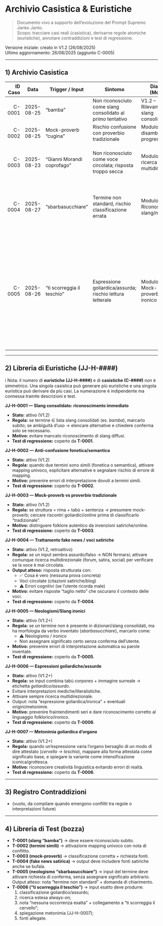 # Archivio Casistica & Euristiche
> Documento vivo a supporto dell’evoluzione del Prompt Supremo Janko Janto.  
> Scopo: tracciare casi reali (casistica), derivarne regole atomiche (euristiche), annotare contraddizioni e test di regressione.

Versione iniziale: creato in V1.2 (26/08/2025)  
Ultimo aggiornamento: 26/08/2025 (aggiunto C-0005)

---

## 1) Archivio Casistica
| ID Caso | Data       | Trigger / Input                     | Sintomo                                               | Diagnosi (Modulo)                             | Correzione applicata                                                                 | Esito       | Riferimento            |
|--------:|------------|--------------------------------------|--------------------------------------------------------|------------------------------------------------|--------------------------------------------------------------------------------------|-------------|------------------------|
| C-0001  | 2025-08-25 | “bamba”                              | Non riconosciuto come slang consolidato al primo tentativo | V1.2 – Rilevamento slang consolidato          | Aggiunta regola JJ-H-0001; test di riconoscimento immediato                         | Risolto     | (link conversazione)   |
| C-0002  | 2025-08-25 | Mock-proverb “cugina”                | Rischio confusione con proverbio tradizionale         | Modulo 1-bis + disambiguazione progressiva     | Marcatura “goliardico/online” + richiesta fonti                                      | Monitoraggio| (link conversazione)   |
| C-0003  | 2025-08-23 | “Gianni Morandi coprofago”           | Non riconosciuto come voce circolata; risposta troppo secca | Modulo 1-bis + ricerca multidirezionale     | Regola JJ-H-0004: anche in caso di fake, cercare sempre fonti/menzioni satiriche    | Risolto     | (link conversazione)   |
| C-0004  | 2025-08-27 | “sbarbasucchiare”                    | Termine non standard, rischio classificazione errata  | Modulo 1-bis + Riconoscimento slang/neologismi| Regola JJ-H-0005: etichettare come neologismo/slang ironico, chiedere conferma prima di assumere significato | Monitoraggio | (link conversazione)   |
| C-0005  | 2025-08-26 | “ti scorreggia il teschio”           | Espressione goliardica/assurda; rischio lettura letterale | Modulo 1-bis + Mock-proverb/Slang ironico     | Regole JJ-H-0006 e JJ-H-0007: classificare come espressione goliardica/assurda; mappare a “ti scorreggia il cervello” (attestato) e spiegare la variante metonimica. Ricerca multidirezionale ALWAYS-ON → nessuna occorrenza esatta, ma conferma del pattern. | Monitoraggio | (questa chat)          |

---

## 2) Libreria di Euristiche (JJ-H-####)

ℹ️ Nota: il numero di **euristiche (JJ-H-####)** e di **casistiche (C-####)** non è simmetrico. Una singola casistica può generare più euristiche e una singola euristica può derivare da più casi. La numerazione è indipendente ma connessa tramite descrizioni e test.

**JJ-H-0001 — Slang consolidato: riconoscimento immediato**  
- **Stato:** attivo (V1.2)  
- **Regola:** se termine ∈ lista slang consolidati (es. *bamba*), marcarlo subito; se ambiguità d’uso → elencare alternative e chiedere conferma solo se necessario.  
- **Motivo:** evitare mancato riconoscimento di slang diffusi.  
- **Test di regressione:** coperto da **T-0001**.

**JJ-H-0002 — Anti-confusione fonetica/semantica**  
- **Stato:** attivo (V1.2)  
- **Regola:** quando due termini sono simili (fonetica o semantica), attivare mapping univoco, esplicitare alternative e segnalare rischio di errore di mapping.  
- **Motivo:** prevenire errori di interpretazione dovuti a termini simili.  
- **Test di regressione:** coperto da **T-0002**.

**JJ-H-0003 — Mock-proverb vs proverbio tradizionale**  
- **Stato:** attivo (V1.2)  
- **Regola:** se struttura = rima + tabù + sentenza → presumere mock-proverb; cercare riscontri goliardici/online prima di classificarlo “tradizionale”.  
- **Motivo:** distinguere folklore autentico da invenzioni satiriche/online.  
- **Test di regressione:** coperto da **T-0003**.

**JJ-H-0004 — Trattamento fake news / voci satiriche**  
- **Stato:** attivo (V1.2, retroattivo)  
- **Regola:** se un input sembra assurdo/falso → NON fermarsi; attivare comunque ricerca multidirezionale (forum, satira, social) per verificare se la voce è mai circolata.  
- **Output atteso:** risposta strutturata con:  
  - ✅ Cosa è vero (nessuna prova concreta)  
  - Voci circolate (citazioni satiriche/blog)  
  - ⚠️ Errori cognitivi (se l’utente ricorda male)  
- **Motivo:** evitare risposte “taglio netto” che oscurano il contesto delle voci.  
- **Test di regressione:** coperto da **T-0004**.

**JJ-H-0005 — Neologismi/Slang ironici**  
- **Stato:** attivo (V1.2+)  
- **Regola:** se un termine non è presente in dizionari/slang consolidati, ma ha morfologia da verbo inventato (*sbarbasucchiare*), marcarlo come:
  - ⚠️ Neologismo / ironico
  - Non assegnare significato certo senza conferma dell’utente.
- **Motivo:** prevenire errori di interpretazione automatica su parole inventate.
- **Test di regressione:** coperto da **T-0005**.

**JJ-H-0006 — Espressioni goliardiche/assurde**  
- **Stato:** attivo (V1.2+)  
- **Regola:** se input combina tabù corporeo + immagine surreale → etichetta *goliardico/assurdo*.  
- Evitare interpretazioni mediche/literalistiche.  
- Attivare sempre ricerca multidirezionale.  
- Output: nota “espressione goliardica/ironica” + eventuali origini/metonimie.  
- **Motivo:** prevenire fraintendimenti seri e dare riconoscimento corretto al linguaggio folklorico/ironico.  
- **Test di regressione:** coperto da **T-0006**.

**JJ-H-0007 — Metonimia goliardica d’organo**  
- **Stato:** attivo (V1.2+)  
- **Regola:** quando un’espressione varia l’organo bersaglio di un modo di dire attestato (*cervello → teschio*), mappare alla forma attestata come significato base, e spiegare la variante come intensificazione iconica/grottesca.  
- **Motivo:** riconoscere creatività linguistica evitando errori di realtà.  
- **Test di regressione:** coperto da **T-0006**.

---

## 3) Registro Contraddizioni
- (vuoto, da compilare quando emergono conflitti tra regole o interpretazioni future)

---

## 4) Libreria di Test (bozza)
- **T-0001 (slang “bamba”)** → deve essere riconosciuto subito.
- **T-0002 (termini simili)** → attivazione mapping univoco con nota di conflitto.
- **T-0003 (mock-proverb)** → classificazione corretta + richiesta fonti.
- **T-0004 (fake news satirica)** → output deve includere fonti satiriche anche se bufala.
- **T-0005 (neologismo “sbarbasucchiare”)** → input del termine deve attivare richiesta di conferma, senza assegnare significato arbitrario. Output atteso: nota “termine non standard” + domanda di chiarimento.
- **T-0006 (“ti scorreggia il teschio”)** → input esatto deve produrre:  
  1. classificazione goliardico/assurdo;  
  2. ricerca estesa always-on;  
  3. nota “nessuna occorrenza esatta” + collegamento a “ti scorreggia il cervello”;  
  4. spiegazione metonimia (JJ-H-0007);  
  5. fonti allegate.
